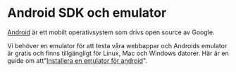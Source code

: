---
...
Android SDK och emulator
==================================
[Android](https://developer.android.com/index.html) är ett mobilt operativsystem som drivs open source av Google.

Vi behöver en emulator för att testa våra webbappar och Androids emulator är gratis och finns tillgängligt för Linux, Mac och Windows datorer.
Här är en guide om att"[Installera en emulator för android](kunskap/installera-en-emulator-for-android)".